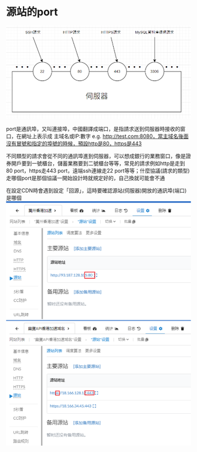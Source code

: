 # 源站的port

![port.png](../_resources/port.png)

port是通訊埠，又叫連接埠，中國翻譯成端口，是指請求送到伺服器時接收的窗口，在網址上表示成 主域名或IP:數字 e.g. http://test.com:8080，當主域名後面沒有冒號和指定的埠號的時候，預設http是80，https是443

不同類型的請求會從不同的通訊埠進到伺服器，可以想成銀行的業務窗口，像是證券開戶要到一號櫃台，儲蓄業務要到二號櫃台等等，常見的請求例如http是走到80 port，https走443 port，遠端ssh連線走22 port等等；什麼協議(請求的類型)走哪個port是那個協議一開始設計時就規定好的，自己換就可能會不通

在設定CDN時會遇到設定「回源」，這時要確認源站(伺服器)開放的通訊埠(端口)是哪個
![Snipaste_2023-10-01_03-58-40.png](../_resources/Snipaste_2023-10-01_03-58-40.png)
![Snipaste_2023-10-01_03-58-11.png](../_resources/Snipaste_2023-10-01_03-58-11.png)

